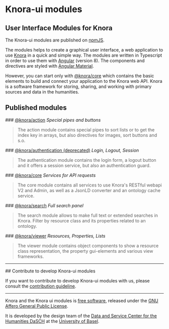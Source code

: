 # Knora-ui modules

## User Interface Modules for Knora

The Knora-ui modules are published on [npmJS](https://www.npmjs.com/~knora).

The modules helps to create a graphical user interface, a web application to use [Knora](https://www.knora.org) in a quick and simple way. The modules are written in Typescript in order to use them with [Angular](https://angular.io) (version 8). The components and directives are styled with [Angular Material](https://material.angular.io).

However, you can start only with [@knora/core](/developers/knora-ui/documentation/core/index-core) which contains the basic elements to build and connect your application to the Knora web API. Knora is a software framework for storing, sharing, and working with primary sources and data in the humanities.

## Published modules

### [@knora/action](/developers/knora-ui/documentation/action/index-action)
*Special pipes and buttons*
> The action module contains special pipes to sort lists or to get the index key in arrays, but also directives for images, sort buttons and s.o.

### [@knora/authentication (deprecated)](/developers/knora-ui/documentation/index-authentication)
*Login, Logout, Session*
> The authentication module contains the login form, a logout button and it offers a session service, but also an authentication guard.

### [@knora/core](/developers/knora-ui/documentation/core/index-core)
*Services for API requests*
> The core module contains all services to use Knora's RESTful webapi V2 and Admin, as well as a JsonLD converter and an ontology cache service.

### [@knora/search](/developers/knora-ui/documentation/search/index-search)
*Full search panel*
> The search module allows to make full text or extended searches in Knora. Filter by resource class and its properties related to an ontology.

### [@knora/viewer](/developers/knora-ui/documentation/viewer/index-viewer)
*Resources, Properties, Lists*
> The viewer module contains object components to show a resource class representation, the property gui-elements and various view frameworks.

* * *

## Contribute to develop Knora-ui modules

If you want to contribute to develop Knora-ui modules with us, please consult the [contribution guideline](/developers/knora-ui/contribution/).

* * *

Knora and the Knora ui modules is [free software](http://www.gnu.org/philosophy/free-sw.en.html), released under the [GNU Affero General Public License](http://www.gnu.org/licenses/agpl-3.0.en.html).

It is developed by the design team of the [Data and Service Center for the Humanities DaSCH](http://dasch.swiss) at the [University of Basel](http://unibas.ch).
